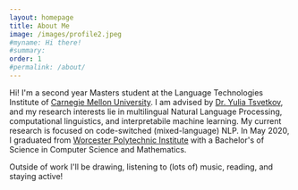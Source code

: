 ```yaml
---
layout: homepage
title: About Me
image: /images/profile2.jpeg
#myname: Hi there!
#summary:
order: 1
#permalink: /about/
---
```

Hi! I'm a second year Masters student at the Language Technologies Institute of [Carnegie Mellon University](https://www.lti.cs.cmu.edu/). I am advised by [Dr. Yulia Tsvetkov](http://www.cs.cmu.edu/~ytsvetko/), and my research interests lie in multilingual Natural Language Processing, computational linguistics, and interpretabile machine learning. My current research is focused on code-switched (mixed-language) NLP. 
In May 2020, I graduated from [Worcester Polytechnic Institute](https://wpi.edu) with a Bachelor's of Science in Computer Science and Mathematics.    

Outside of work I'll be drawing, listening to (lots of) music, reading, and staying active! 
